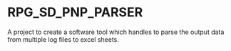 # RPG_SD_PNP_PARSER
A project to create a software tool which handles to parse the output data from multiple log files to excel sheets.
